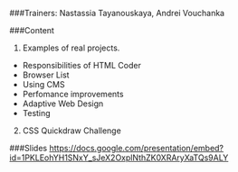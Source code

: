 ###Trainers: Nastassia Tayanouskaya, Andrei Vouchanka

###Content
1. Examples of real projects. 
  - Responsibilities of HTML Coder
  - Browser List
  - Using CMS
  - Perfomance improvements
  - Adaptive Web Design
  - Testing
2. CSS Quickdraw Challenge

###Slides
https://docs.google.com/presentation/embed?id=1PKLEohYH1SNxY_sJeX2OxplNthZK0XRAryXaTQs9ALY